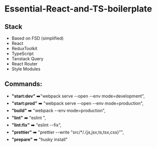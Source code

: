 # Essential-React-and-TS-boilerplate

## Stack

- Based on FSD (simplified)
- React
- ReduxToolkit
- TypeScript
- Tanstack Query
- React Router
- Style Modules

## Commands:

- **"start:dev"** ➡️"webpack serve --open --env mode=development",
- **"start:prod"** ➡️ "webpack serve --open --env mode=production",
- **"build"** ➡️ "webpack --env mode=production",
- **"lint"** ➡️ "eslint ",
- **"lint:fix"** ➡️ "eslint --fix",
- **"prettier"** ➡️ "prettier --write \"src/\*/.{js,jsx,ts,tsx,css}\"",
- **"prepare"** ➡️ "husky install"
